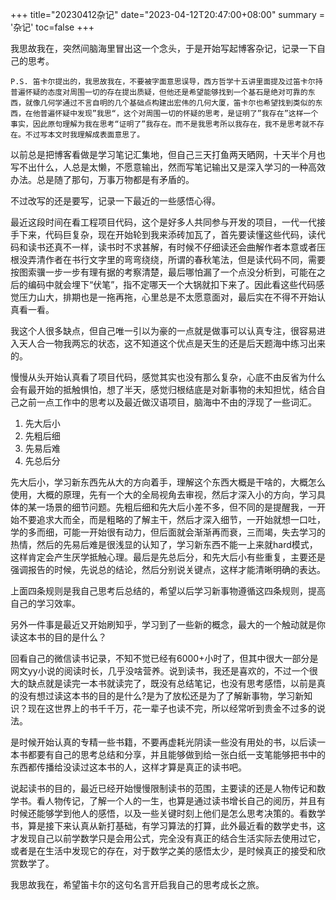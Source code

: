 +++
title="20230412杂记"
date="2023-04-12T20:47:00+08:00"
summary = '杂记'
toc=false
+++

我思故我在，突然间脑海里冒出这一个念头，于是开始写起博客杂记，记录一下自己的思考。

    P.S. 笛卡尔提出的，我思故我在，不要被字面意思误导，西方哲学十五讲里面提及过笛卡尔持普遍怀疑的态度对周围一切的存在提出质疑，但他还是希望能够找到一个基石是绝对可靠的东西，就像几何学通过不言自明的几个基础点构建出宏伟的几何大厦，笛卡尔也希望找到类似的东西，在他普遍怀疑中发现”我思“，这个对周围一切的怀疑的思考，是证明了”我存在”这样一个事实，因此原句理解为我在思考“证明了”我存在。而不是我思考所以我存在，我不是思考就不存在。不过写本文时我理解成表面意思了。

以前总是把博客看做是学习笔记汇集地，但自己三天打鱼两天晒网，十天半个月也写不出什么，人总是太懒，不愿意输出，然而写笔记输出又是深入学习的一种高效办法。总是随了那句，万事万物都是有矛盾的。

不过改写的还是要写，记录一下最近的一些感悟心得。

最近这段时间在看工程项目代码，这个是好多人共同参与开发的项目，一代一代接手下来，代码巨复杂，现在开始轮到我来添砖加瓦了，首先要读懂这些代码，读代码和读书还真不一样，读书时不求甚解，有时候不仔细读还会曲解作者本意或者压根没弄清作者在书行文字里的弯弯绕绕，所谓的春秋笔法，但是读代码不同，需要按图索骥一步一步有理有据的考察清楚，最后哪怕漏了一个点没分析到，可能在之后的编码中就会埋下“伏笔”，指不定哪天一个大锅就扣下来了。因此看这些代码感觉压力山大，排期也是一拖再拖，心里总是不太愿意面对，最后实在不得不开始认真看一看。

我这个人很多缺点，但自己唯一引以为豪的一点就是做事可以认真专注，很容易进入天人合一物我两忘的状态，这不知道这个优点是天生的还是后天题海中练习出来的。

慢慢从头开始认真看了项目代码，感觉其实也没有那么复杂，心底不由反省为什么会有最开始的抵触惧怕，想了半天，感觉归根结底是对新事物的未知担忧，结合自己之前一点工作中的思考以及最近做汉语项目，脑海中不由的浮现了一些词汇。

1. 先大后小
2. 先粗后细
3. 先易后难
4. 先总后分

先大后小，学习新东西先从大的方向着手，理解这个东西大概是干啥的，大概怎么使用，大概的原理，先有一个大的全局视角去审视，然后才深入小的方向，学习具体的某一场景的细节问题。先粗后细和先大后小差不多，但不同的是提醒我，一开始不要追求大而全，而是粗略的了解主干，然后才深入细节，一开始就想一口吐，学的多而细，可能一开始很有动力，但后面就会渐渐再而衰，三而竭，失去学习的热情，然后的先易后难是很浅显的认知了，学习新东西不能一上来就hard模式，这样肯定会产生厌学抵触心理。最后是先总后分，和先大后小有些重复，主要还是强调报告的时候，先说总的结论，然后分别说关键点，这样才能清晰明确的表达。

上面四条规则是我自己思考后总结的，希望以后学习新事物遵循这四条规则，提高自己的学习效率。

另外一件事是最近又开始刷知乎，学习到了一些新的概念，最大的一个触动就是你读这本书的目的是什么？

回看自己的微信读书记录，不知不觉已经有6000+小时了，但其中很大一部分是网文yy小说的阅读时长，几乎没啥营养。说到读书，我还是喜欢的，不过一个很大的缺点就是读完一本书就读完了，既没有总结笔记，也没有思考感悟，以前是真的没有想过读这本书的目的是什么?是为了放松还是为了了解新事物，学习新知识？现在这世界上的书千千万，花一辈子也读不完，所以经常听到贵金不过多的说法。

是时候开始认真的专精一些书籍，不要再虚耗光阴读一些没有用处的书，以后读一本书都要有自己的思考总结和分享，并且能够做到给一张白纸一支笔能够把书中的东西都传播给没读过这本书的人，这样才算是真正的读书吧。

说起读书的目的，最近已经开始慢慢限制读书的范围，主要读的还是人物传记和数学书。看人物传记，了解一个人的一生，也算是通过读书增长自己的阅历，并且有时候还能够学到他人的感悟，以及一些关键时刻上他们是怎么思考决策的。看数学书，算是接下来认真从新打基础，有学习算法的打算，此外最近看的数学史书，这才发现自己以前学数学只是会用公式，完全没有真正的结合生活实际去使用过它，或者是在生活中发现它的存在，对于数学之美的感悟太少，是时候真正的接受和欣赏数学了。

我思故我在，希望笛卡尔的这句名言开启我自己的思考成长之旅。